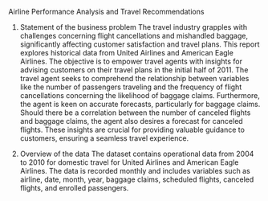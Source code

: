 Airline Performance Analysis and Travel Recommendations

1.	Statement of the business problem
The travel industry grapples with challenges concerning flight cancellations and mishandled baggage, significantly affecting customer satisfaction and travel plans. This report explores historical data from United Airlines and American Eagle Airlines. The objective is to empower travel agents with insights for advising customers on their travel plans in the initial half of 2011. The travel agent seeks to comprehend the relationship between variables like the number of passengers traveling and the frequency of flight cancellations concerning the likelihood of baggage claims. Furthermore, the agent is keen on accurate forecasts, particularly for baggage claims. Should there be a correlation between the number of canceled flights and baggage claims, the agent also desires a forecast for canceled flights. These insights are crucial for providing valuable guidance to customers, ensuring a seamless travel experience.


2.	Overview of the data
The dataset contains operational data from 2004 to 2010 for domestic travel for United Airlines and American Eagle Airlines. The data is recorded monthly and includes variables such as airline, date, month, year, baggage claims, scheduled flights, canceled flights, and enrolled passengers.
